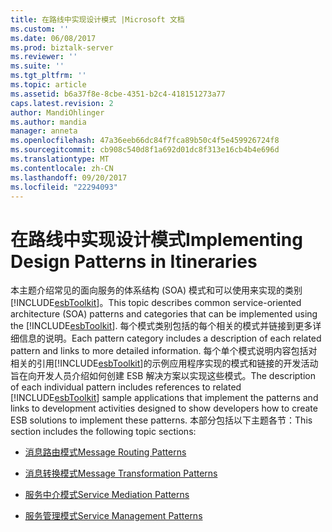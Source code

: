 ```yaml
---
title: 在路线中实现设计模式 |Microsoft 文档
ms.custom: ''
ms.date: 06/08/2017
ms.prod: biztalk-server
ms.reviewer: ''
ms.suite: ''
ms.tgt_pltfrm: ''
ms.topic: article
ms.assetid: b6a37f8e-8cbe-4351-b2c4-418151273a77
caps.latest.revision: 2
author: MandiOhlinger
ms.author: mandia
manager: anneta
ms.openlocfilehash: 47a36eeb66dc84f7fca89b50c4f5e459926724f8
ms.sourcegitcommit: cb908c540d8f1a692d01dc8f313e16cb4b4e696d
ms.translationtype: MT
ms.contentlocale: zh-CN
ms.lasthandoff: 09/20/2017
ms.locfileid: "22294093"
---
```

# <a name="implementing-design-patterns-in-itineraries"></a><span data-ttu-id="203d4-102">在路线中实现设计模式</span><span class="sxs-lookup"><span data-stu-id="203d4-102">Implementing Design Patterns in Itineraries</span></span>
<span data-ttu-id="203d4-103">本主题介绍常见的面向服务的体系结构 (SOA) 模式和可以使用来实现的类别[!INCLUDE[esbToolkit](../includes/esbtoolkit-md.md)]。</span><span class="sxs-lookup"><span data-stu-id="203d4-103">This topic describes common service-oriented architecture (SOA) patterns and categories that can be implemented using the [!INCLUDE[esbToolkit](../includes/esbtoolkit-md.md)].</span></span> <span data-ttu-id="203d4-104">每个模式类别包括的每个相关的模式并链接到更多详细信息的说明。</span><span class="sxs-lookup"><span data-stu-id="203d4-104">Each pattern category includes a description of each related pattern and links to more detailed information.</span></span> <span data-ttu-id="203d4-105">每个单个模式说明内容包括对相关的引用[!INCLUDE[esbToolkit](../includes/esbtoolkit-md.md)]的示例应用程序实现的模式和链接的开发活动旨在向开发人员介绍如何创建 ESB 解决方案以实现这些模式。</span><span class="sxs-lookup"><span data-stu-id="203d4-105">The description of each individual pattern includes references to related [!INCLUDE[esbToolkit](../includes/esbtoolkit-md.md)] sample applications that implement the patterns and links to development activities designed to show developers how to create ESB solutions to implement these patterns.</span></span> <span data-ttu-id="203d4-106">本部分包括以下主题各节：</span><span class="sxs-lookup"><span data-stu-id="203d4-106">This section includes the following topic sections:</span></span>  
  
-   [<span data-ttu-id="203d4-107">消息路由模式</span><span class="sxs-lookup"><span data-stu-id="203d4-107">Message Routing Patterns</span></span>](../esb-toolkit/message-routing-patterns.md)  
  
-   [<span data-ttu-id="203d4-108">消息转换模式</span><span class="sxs-lookup"><span data-stu-id="203d4-108">Message Transformation Patterns</span></span>](../esb-toolkit/message-transformation-patterns.md)  
  
-   [<span data-ttu-id="203d4-109">服务中介模式</span><span class="sxs-lookup"><span data-stu-id="203d4-109">Service Mediation Patterns</span></span>](../esb-toolkit/service-mediation-patterns.md)  
  
-   [<span data-ttu-id="203d4-110">服务管理模式</span><span class="sxs-lookup"><span data-stu-id="203d4-110">Service Management Patterns</span></span>](../esb-toolkit/service-management-patterns.md)